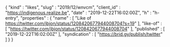 {
  "kind" : "likes",
  "slug" : "2019/12/wnvcm",
  "client_id" : "https://indigenous.realize.be",
  "date" : "2019-12-22T16:02:00Z",
  "h" : "h-entry",
  "properties" : {
    "name" : [ "Like of https://twitter.com/jbjon/status/1208420677944008704?s=19" ],
    "like-of" : [ "https://twitter.com/jbjon/status/1208420677944008704" ],
    "published" : [ "2019-12-22T16:02:00Z" ],
    "syndication" : [ "https://brid.gy/publish/twitter" ]
  }
}
